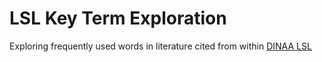 # LSL Key Term Exploration

Exploring frequently used words in literature cited from within [DINAA LSL](https://opencontext.org/projects/52-digital-index-of-north-american-archaeology-linking-si) 